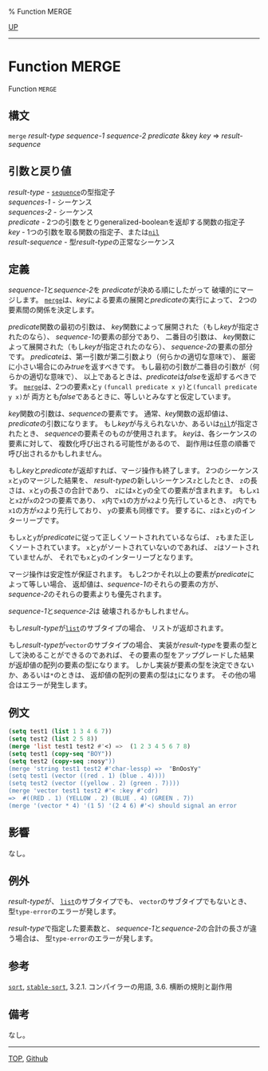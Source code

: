 % Function MERGE

[UP](17.3.html)  

---

# Function **MERGE**


Function `MERGE`


## 構文

`merge` *result-type* *sequence-1* *sequence-2* *predicate*
 &key *key* => *result-sequence*


## 引数と戻り値

*result-type* - [`sequence`](17.3.sequence.html)の型指定子  
*sequences-1* - シーケンス  
*sequences-2* - シーケンス  
*predicate* - 2つの引数をとりgeneralized-booleanを返却する関数の指定子  
*key* - 1つの引数を取る関数の指定子、または[`nil`](5.3.nil-variable.html)  
*result-sequence* - 型*result-type*の正常なシーケンス


## 定義

*sequence-1*と*sequence-2*を
*predicate*が決める順にしたがって
破壊的にマージします。
[`merge`](17.3.merge.html)は、*key*による要素の展開と*predicate*の実行によって、
2つの要素間の関係を決定します。

*predicate*関数の最初の引数は、
*key*関数によって展開された（もし*key*が指定されたのなら）、
*sequence-1*の要素の部分であり、
二番目の引数は、
*key*関数によって展開された（もし*key*が指定されたのなら）、
*sequence-2*の要素の部分です。
*predicate*は、第一引数が第二引数より（何らかの適切な意味で）、
厳密に小さい場合にのみ*true*を返すべきです。
もし最初の引数が二番目の引数が（何らかの適切な意味で）、
以上であるときは、*predicate*は*false*を返却するべきです。
[`merge`](17.3.merge.html)は、2つの要素`x`と`y`
`(funcall predicate x y)`と`(funcall predicate y x)`が
両方とも*false*であるときに、等しいとみなすと仮定しています。

*key*関数の引数は、*sequence*の要素です。
通常、*key*関数の返却値は、*predicate*の引数になります。
もし*key*が与えられないか、あるいは[`nil`](5.3.nil-variable.html)が指定されたとき、
*sequence*の要素そのものが使用されます。
*key*は、各シーケンスの要素に対して、
複数化呼び出される可能性があるので、
副作用は任意の順番で呼び出されるかもしれません。

もし*key*と*predicate*が返却すれば、マージ操作も終了します。
2つのシーケンス`x`と`y`のマージした結果を、
*result-type*の新しいシーケンス`z`としたとき、
`z`の長さは、`x`と`y`の長さの合計であり、
`z`には`x`と`y`の全ての要素が含まれます。
もし`x1`と`x2`が`x`の2つの要素であり、
`x`内で`x1`の方が`x2`より先行しているとき、
`z`内でも`x1`の方が`x2`より先行しており、
`y`の要素も同様です。
要するに、`z`は`x`と`y`のインターリーブです。

もし`x`と`y`が*predicate*に従って正しくソートされれているならば、
`z`もまた正しくソートされています。
`x`と`y`がソートされていないのであれば、
`z`はソートされていませんが、
それでも`x`と`y`のインターリーブとなります。

マージ操作は安定性が保証されます。
もし2つかそれ以上の要素が*predicate*によって等しい場合、
返却値は、*sequence-1*のそれらの要素の方が、
*sequence-2*のそれらの要素よりも優先されます。

*sequence-1*と*sequence-2*は 破壊されるかもしれません。

もし*result-type*が[`list`](14.2.list-system-class.html)のサブタイプの場合、
リストが返却されます。

もし*result-type*が`vector`のサブタイプの場合、
実装が*result-type*を要素の型として決めることができるのであれば、
その要素の型をアップグレードした結果が返却値の配列の要素の型になります。
しかし実装が要素の型を決定できないか、あるいは`*`のときは、
返却値の配列の要素の型は[`t`](4.4.t-system-class.html)になります。
その他の場合はエラーが発生します。


## 例文

```lisp
(setq test1 (list 1 3 4 6 7))
(setq test2 (list 2 5 8))
(merge 'list test1 test2 #'<) =>  (1 2 3 4 5 6 7 8)
(setq test1 (copy-seq "BOY"))
(setq test2 (copy-seq :nosy"))
(merge 'string test1 test2 #'char-lessp) =>  "BnOosYy"
(setq test1 (vector ((red . 1) (blue . 4))))
(setq test2 (vector ((yellow . 2) (green . 7))))
(merge 'vector test1 test2 #'< :key #'cdr) 
=>  #((RED . 1) (YELLOW . 2) (BLUE . 4) (GREEN . 7)) 
(merge '(vector * 4) '(1 5) '(2 4 6) #'<) should signal an error
```


## 影響

なし。


## 例外

*result-type*が、
[`list`](14.2.list-system-class.html)のサブタイプでも、
`vector`のサブタイプでもないとき、
型`type-error`のエラーが発します。

*result-type*で指定した要素数と、
*sequence-1*と*sequence-2*の合計の長さが違う場合は、
型`type-error`のエラーが発します。



## 参考

[`sort`](17.3.sort.html),
[`stable-sort`](17.3.sort.html),
3.2.1. コンパイラーの用語,
3.6. 横断の規則と副作用


## 備考

なし。


---
[TOP](index.html),  [Github](https://github.com/nptcl/npt-japanese)

